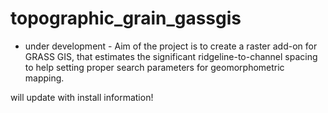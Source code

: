 # topographic_grain_gassgis
- under development - Aim of the project is to create a raster add-on for GRASS GIS, that estimates the significant ridgeline-to-channel spacing to help setting proper search parameters for geomorphometric mapping.

will update with install information!
